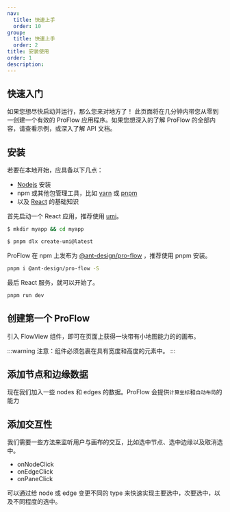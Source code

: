```yaml
---
nav:
  title: 快速上手
  order: 10
group:
  title: 快速上手
  order: 2
title: 安装使用
order: 1
description:
---
```


## 快速入门

如果您想尽快启动并运行，那么您来对地方了！ 此页面将在几分钟内带您从零到一创建一个有效的 ProFlow 应用程序。如果您想深入的了解 ProFlow 的全部内容，请查看示例，或深入了解 API 文档。

## 安装

若要在本地开始，应具备以下几点：

- [Nodejs](https://nodejs.org/en) 安装
- npm 或其他包管理工具，比如 [yarn](https://yarnpkg.com/) 或 [pnpm](https://pnpm.io/)
- 以及 [React](https://reactjs.org/) 的基础知识

首先启动一个 React 应用，推荐使用 [umi](https://umijs.org/docs/guides/getting-started)。

```bash
$ mkdir myapp && cd myapp

$ pnpm dlx create-umi@latest
```

ProFlow 在 npm 上发布为 [@ant-design/pro-flow](https://www.npmjs.com/package/@ant-design/pro-flow) ，推荐使用 pnpm 安装。

```bash
pnpm i @ant-design/pro-flow -S
```

最后 React 服务，就可以开始了。

```bash
pnpm run dev
```

## 创建第一个 ProFlow

引入 FlowView 组件，即可在页面上获得一块带有小地图能力的的画布。

<code src='./demos/quickUse/emptyFLow.tsx'></code>

:::warning
注意：组件必须包裹在具有宽度和高度的元素中。
:::

## 添加节点和边缘数据

现在我们加入一些 nodes 和 edges 的数据。ProFlow 会提供`计算坐标`和`自动布局`的能力

<code src='./demos/quickUse/baseFlow.tsx' defaultShowCode
=”true“ ></code>

## 添加交互性

我们需要一些方法来监听用户与画布的交互，比如选中节点、选中边缘以及取消选中。

- onNodeClick
- onEdgeClick
- onPaneClick

可以通过给 node 或 edge 变更不同的 type 来快速实现主要选中，次要选中，以及不同程度的选中。

<code src='./demos/quickUse/selectFlow.tsx'  defaultShowCode
=”true“></code>
